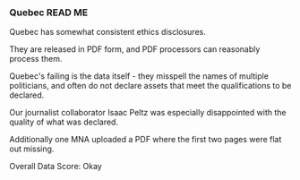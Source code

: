 ### Quebec READ ME

Quebec has somewhat consistent ethics disclosures.

They are released in PDF form, and PDF processors can reasonably process them.

Quebec's failing is the data itself - they misspell the names of multiple politicians, and
often do not declare assets that meet the qualifications to be declared.

Our journalist collaborator Isaac Peltz was especially disappointed with the quality of what was declared.

Additionally one MNA uploaded a PDF where the first two pages were flat out missing.

Overall Data Score: Okay